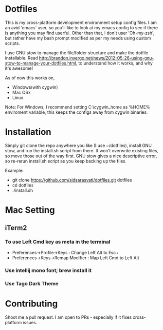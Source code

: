 Dotfiles
========

This is my cross-platform development environment setup config files. I
am an avid 'emacs' user, so you'll like to look at my emacs config to
see if there is anything you may find userful. Other than that, I
don't user 'Oh-my-zsh', but rather have my bash prompt modified as per
my needs using custom scripts.

I use GNU stow to manage the file/folder structure and make the dotfile installable. Read http://brandon.invergo.net/news/2012-05-26-using-gnu-stow-to-manage-your-dotfiles.html, to understand how it works, and why it's awesome! 

As of now this works on, 
 - Windows(with cygwin)
 - Mac OSx
 - Linux 

Note: For Windows, I recommend setting C:\cygwin_home as %HOME%
enviroment variable, this keeps the configs away from cygwin binaries.

Installation
============

Simply git clone the repo anywhere you like (I use ~/dotfiles), install GNU stow, and run the install.sh script from there.
It won't overwrite existing files, so move those out of the way first. GNU stow gives a nice descriptive error, so re-rerun install.sh script as you keep backing up the files. 

Example:
- git clone https://github.com/sidsarasvati/dotfiles.git dotfiles
- cd dotfiles
- ./install.sh


# Mac Setting

## iTerm2

### To use Left Cmd key as meta in the terminal
- Preferences->Profile->Keys : Change Left Alt to Esc+
- Preferences->Keys->Remap Modifier : Map Left Cmd to Left Alt 

### Use intellij mono font; brew install it

### Use Tago Dark Theme




Contributing
============

Shoot me a pull request. I am open to PRs - especially if it fixes cross-platform issues. 
